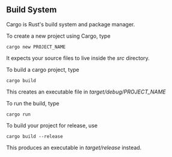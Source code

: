 ## Build System

Cargo is Rust's build system and package manager.

To create a new project using Cargo, type

    cargo new PROJECT_NAME

It expects your source files to live inside the _src_ directory.

To build a cargo project, type

    cargo build

This creates an executable file in _target/debug/PROJECT_NAME_

To run the build, type

    cargo run

To build your project for release, use

    cargo build --release

This produces an executable in _target/release_ instead.
